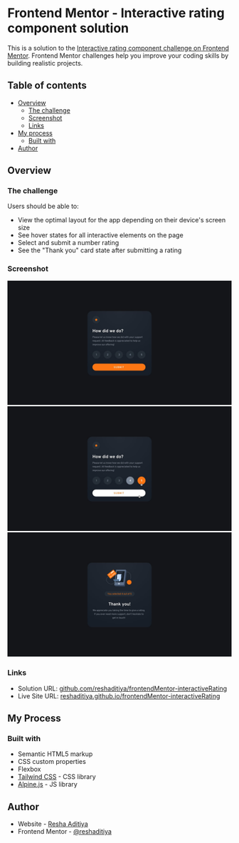 # Frontend Mentor - Interactive rating component solution

This is a solution to the [Interactive rating component challenge on Frontend Mentor](https://www.frontendmentor.io/challenges/interactive-rating-component-koxpeBUmI). Frontend Mentor challenges help you improve your coding skills by building realistic projects. 

## Table of contents

- [Overview](#overview)
  - [The challenge](#the-challenge)
  - [Screenshot](#screenshot)
  - [Links](#links)
- [My process](#my-process)
  - [Built with](#built-with)
- [Author](#author)

## Overview

### The challenge

Users should be able to:

- View the optimal layout for the app depending on their device's screen size
- See hover states for all interactive elements on the page
- Select and submit a number rating
- See the "Thank you" card state after submitting a rating

### Screenshot

![](design/desktop-design.jpg)
![](design/active-states.jpg)
![](design/desktop-thank-you-state.jpg)

### Links

- Solution URL: [github.com/reshaditiya/frontendMentor-interactiveRating](https://github.com/reshaditiya/frontendMentor-interactiveRating)
- Live Site URL: [reshaditiya.github.io/frontendMentor-interactiveRating](https://reshaditiya.github.io/frontendMentor-interactiveRating)

## My Process

### Built with

- Semantic HTML5 markup
- CSS custom properties
- Flexbox
- [Tailwind CSS](https://tailwindcss.com/) - CSS library
- [Alpine.js](https://alpinejs.dev/) - JS library

## Author

- Website - [Resha Aditiya](https://reshaditiya.com)
- Frontend Mentor - [@reshaditiya](https://www.frontendmentor.io/profile/reshaditiya)
